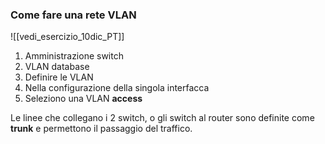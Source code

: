 ### Come fare una rete VLAN

![[vedi_esercizio_10dic_PT]]

1. Amministrazione switch
2. VLAN database
3. Definire le VLAN
4. Nella configurazione della singola interfacca
5. Seleziono una VLAN **access**

Le linee che collegano i 2 switch, o gli switch al router sono definite come **trunk** e permettono il passaggio del traffico.
